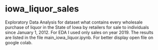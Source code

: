 # iowa_liquor_sales
   Exploratory Data Analysis for dataset what contains every wholesale purchase of liquor 
  in the State of Iowa by retailers for sale to individuals since January 1, 2012.
 	 For EDA I used only sales on year 2019.
 	 The results are listed in the file main_iowa_liquor.ipynb.
 	 For better display open file on google colab.
